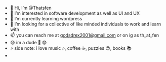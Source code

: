 - 👋 Hi, I’m @Thatsfen
- 👀 I’m interested in software development as well as UI and UX
- 🌱 I’m currently learning wordpress 
- 💞️ I’m looking for a collective of like minded individuals to work and learn with 
- 📫 you can reach me at godsdrex2001@gmail.com or on ig as th_at_fen
- 😄 im a dude 💪 😎 
- ⚡ side note: i love music 🎶, coffee ☕, puzzles 😍, books 📚
- 

<!---
Thatsfen/Thatsfen is a ✨ special ✨ repository because its `README.md` (this file) appears on your GitHub profile.
You can click the Preview link to take a look at your changes.
--->
